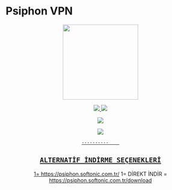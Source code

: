 # Psiphon VPN

<div align="center">
  <img border-radius: 15px src="https://telegra.ph/file/a7ef0adbe0298cc729c19.jpg" width="200" height="200"/>
  
  <a href=""><img src="https://img.shields.io/badge/Instagram-E4405F?style=for-the-badge&logo=instagram&logoColor=white"/> 
  <a href="https://chat.whatsapp.com/BqwU4hCuq0d3AOTerPVatJ"><img src="https://img.shields.io/badge/WhatsApp-25D366?style=for-the-badge&logo=whatsapp&logoColor=white" />
</p>
    
  <a href="https://t.me/rlchat"><img src="https://telegra.ph/file/cb8f921eb22b4454d89dc.png" />
</p>
    
  <a href="https://chat.whatsapp.com/BqwU4hCuq0d3AOTerPVatJ"><img src="https://telegra.ph/file/8f2036e27de3890f74914.png" />
</p>
        
    ----------    
    

        
## `ALTERNATİF İNDİRME SEÇENEKLERİ`
        
 1= https://psiphon.softonic.com.tr/
 1= DİREKT İNDİR = https://psiphon.softonic.com.tr/download
 
